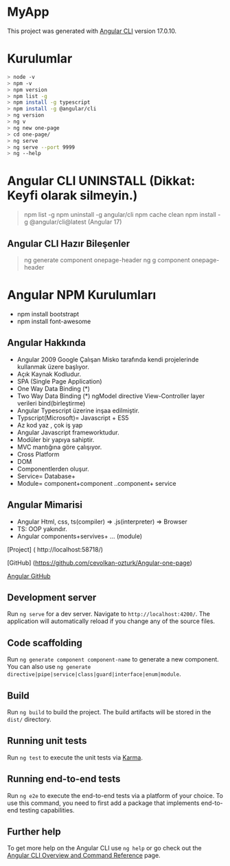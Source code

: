# MyApp

This project was generated with [Angular CLI](https://github.com/angular/angular-cli) version 17.0.10.

# Kurulumlar
```sh
> node -v
> npm -v
> npm version
> npm list -g
> npm install -g typescript
> npm install -g @angular/cli
> ng version
> ng v
> ng new one-page
> cd one-page/
> ng serve
> ng serve --port 9999
> ng --help
```

# Angular CLI UNINSTALL (Dikkat: Keyfi olarak silmeyin.)

> npm list -g
> npm uninstall -g angular/cli
> npm cache clean
> npm install -g @angular/cli@latest (Angular 17)


## Angular CLI Hazır Bileşenler
> ng generate component onepage-header 
> ng g component onepage-header

# Angular NPM Kurulumları
- npm install bootstrapt
- npm install font-awesome


## Angular Hakkında
- Angular 2009 Google Çalışan Misko tarafında kendi projelerinde kullanmak üzere başlıyor.
- Açık Kaynak Kodludur.
- SPA (Single Page Application)
- One Way Data Binding (*)
- Two Way Data Binding (*) ngModel directive View-Controller layer verileri bind(birleştirme)
- Angular Typescript üzerine inşaa edilmiştir.
- Typscript(Microsoft)= Javascript + ES5
- Az kod yaz , çok iş yap
- Angular Javascript frameworktudur.
- Modüler bir yapıya sahiptir.
- MVC mantığına göre çalışıyor.
- Cross Platform
- DOM
- Componentlerden oluşur.
- Service= Database+
- Module= component+component ..component+ service


## Angular Mimarisi
- Angular Html, css, ts(compiler) => .js(interpreter) => Browser
- TS: OOP yakındır.
- Angular components+servives+ ... (module)

[Project] ( http://localhost:58718/)

[GitHub] (https://github.com/cevolkan-ozturk/Angular-one-page)


[Angular GitHub](https://github.com/angular/angular-cli)

## Development server

Run `ng serve` for a dev server. Navigate to `http://localhost:4200/`. The application will automatically reload if you change any of the source files.

## Code scaffolding

Run `ng generate component component-name` to generate a new component. You can also use `ng generate directive|pipe|service|class|guard|interface|enum|module`.

## Build

Run `ng build` to build the project. The build artifacts will be stored in the `dist/` directory.

## Running unit tests

Run `ng test` to execute the unit tests via [Karma](https://karma-runner.github.io).

## Running end-to-end tests

Run `ng e2e` to execute the end-to-end tests via a platform of your choice. To use this command, you need to first add a package that implements end-to-end testing capabilities.

## Further help

To get more help on the Angular CLI use `ng help` or go check out the [Angular CLI Overview and Command Reference](https://angular.io/cli) page.

